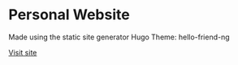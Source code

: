 # Personal Website

Made using the static site generator Hugo
Theme: hello-friend-ng

[Visit site](https://typicel.me)